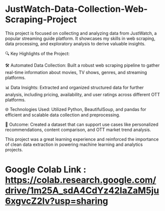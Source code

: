 # JustWatch-Data-Collection-Web-Scraping-Project

This project is focused on collecting and analyzing data from JustWatch, a popular streaming guide platform. It showcases my skills in web scraping, data processing, and exploratory analysis to derive valuable insights.

🔍 Key Highlights of the Project:

🛠️ Automated Data Collection: Built a robust web scraping pipeline to gather real-time information about movies, TV shows, genres, and streaming platforms.

📊 Data Insights: Extracted and organized structured data for further analysis, including pricing, availability, and user ratings across different OTT platforms.

🌐 Technologies Used: Utilized Python, BeautifulSoup, and pandas for efficient and scalable data collection and preprocessing.

🎯 Outcome: Created a dataset that can support use cases like personalized recommendations, content comparison, and OTT market trend analysis.

This project was a great learning experience and reinforced the importance of clean data extraction in powering machine learning and analytics projects.

# Google Colab Link : https://colab.research.google.com/drive/1m25A_sdA4CdYz42IaZaM5ju6xgvcZ2lv?usp=sharing
